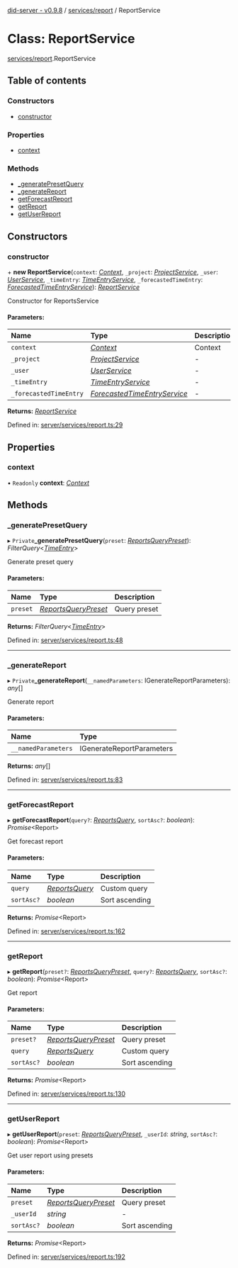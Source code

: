[did-server - v0.9.8](../README.md) / [services/report](../modules/services_report.md) / ReportService

# Class: ReportService

[services/report](../modules/services_report.md).ReportService

## Table of contents

### Constructors

- [constructor](services_report.reportservice.md#constructor)

### Properties

- [context](services_report.reportservice.md#context)

### Methods

- [\_generatePresetQuery](services_report.reportservice.md#_generatepresetquery)
- [\_generateReport](services_report.reportservice.md#_generatereport)
- [getForecastReport](services_report.reportservice.md#getforecastreport)
- [getReport](services_report.reportservice.md#getreport)
- [getUserReport](services_report.reportservice.md#getuserreport)

## Constructors

### constructor

\+ **new ReportService**(`context`: [*Context*](graphql_context.context.md), `_project`: [*ProjectService*](services.projectservice.md), `_user`: [*UserService*](services.userservice.md), `_timeEntry`: [*TimeEntryService*](services.timeentryservice.md), `_forecastedTimeEntry`: [*ForecastedTimeEntryService*](services.forecastedtimeentryservice.md)): [*ReportService*](services_report.reportservice.md)

Constructor for ReportsService

#### Parameters:

Name | Type | Description |
:------ | :------ | :------ |
`context` | [*Context*](graphql_context.context.md) | Context    |
`_project` | [*ProjectService*](services.projectservice.md) | - |
`_user` | [*UserService*](services.userservice.md) | - |
`_timeEntry` | [*TimeEntryService*](services.timeentryservice.md) | - |
`_forecastedTimeEntry` | [*ForecastedTimeEntryService*](services.forecastedtimeentryservice.md) | - |

**Returns:** [*ReportService*](services_report.reportservice.md)

Defined in: [server/services/report.ts:29](https://github.com/Puzzlepart/did/blob/dev/server/services/report.ts#L29)

## Properties

### context

• `Readonly` **context**: [*Context*](graphql_context.context.md)

## Methods

### \_generatePresetQuery

▸ `Private`**_generatePresetQuery**(`preset`: [*ReportsQueryPreset*](../modules/graphql.md#reportsquerypreset)): *FilterQuery*<[*TimeEntry*](graphql.timeentry.md)\>

Generate preset query

#### Parameters:

Name | Type | Description |
:------ | :------ | :------ |
`preset` | [*ReportsQueryPreset*](../modules/graphql.md#reportsquerypreset) | Query preset    |

**Returns:** *FilterQuery*<[*TimeEntry*](graphql.timeentry.md)\>

Defined in: [server/services/report.ts:48](https://github.com/Puzzlepart/did/blob/dev/server/services/report.ts#L48)

___

### \_generateReport

▸ `Private`**_generateReport**(`__namedParameters`: IGenerateReportParameters): *any*[]

Generate report

#### Parameters:

Name | Type |
:------ | :------ |
`__namedParameters` | IGenerateReportParameters |

**Returns:** *any*[]

Defined in: [server/services/report.ts:83](https://github.com/Puzzlepart/did/blob/dev/server/services/report.ts#L83)

___

### getForecastReport

▸ **getForecastReport**(`query?`: [*ReportsQuery*](graphql.reportsquery.md), `sortAsc?`: *boolean*): *Promise*<Report\>

Get forecast report

#### Parameters:

Name | Type | Description |
:------ | :------ | :------ |
`query` | [*ReportsQuery*](graphql.reportsquery.md) | Custom query   |
`sortAsc?` | *boolean* | Sort ascending    |

**Returns:** *Promise*<Report\>

Defined in: [server/services/report.ts:162](https://github.com/Puzzlepart/did/blob/dev/server/services/report.ts#L162)

___

### getReport

▸ **getReport**(`preset?`: [*ReportsQueryPreset*](../modules/graphql.md#reportsquerypreset), `query?`: [*ReportsQuery*](graphql.reportsquery.md), `sortAsc?`: *boolean*): *Promise*<Report\>

Get report

#### Parameters:

Name | Type | Description |
:------ | :------ | :------ |
`preset?` | [*ReportsQueryPreset*](../modules/graphql.md#reportsquerypreset) | Query preset   |
`query` | [*ReportsQuery*](graphql.reportsquery.md) | Custom query   |
`sortAsc?` | *boolean* | Sort ascending    |

**Returns:** *Promise*<Report\>

Defined in: [server/services/report.ts:130](https://github.com/Puzzlepart/did/blob/dev/server/services/report.ts#L130)

___

### getUserReport

▸ **getUserReport**(`preset`: [*ReportsQueryPreset*](../modules/graphql.md#reportsquerypreset), `_userId`: *string*, `sortAsc?`: *boolean*): *Promise*<Report\>

Get user report using presets

#### Parameters:

Name | Type | Description |
:------ | :------ | :------ |
`preset` | [*ReportsQueryPreset*](../modules/graphql.md#reportsquerypreset) | Query preset   |
`_userId` | *string* | - |
`sortAsc?` | *boolean* | Sort ascending    |

**Returns:** *Promise*<Report\>

Defined in: [server/services/report.ts:192](https://github.com/Puzzlepart/did/blob/dev/server/services/report.ts#L192)
